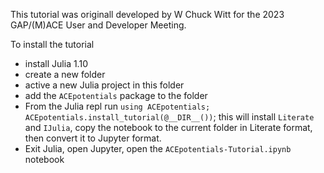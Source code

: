 This tutorial was originall developed by W Chuck Witt for the 2023 GAP/(M)ACE User and Developer Meeting.

To install the tutorial
- install Julia 1.10
- create a new folder
- active a new Julia project in this folder 
- add the `ACEpotentials` package to the folder 
- From the Julia repl run `using ACEpotentials; ACEpotentials.install_tutorial(@__DIR__())`; this will install `Literate` and `IJulia`, copy the notebook to the current folder in Literate format, then convert it to Jupyter format. 
- Exit Julia, open Jupyter, open the `ACEpotentials-Tutorial.ipynb` notebook

